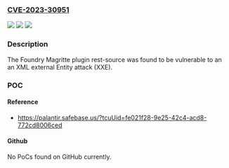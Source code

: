 ### [CVE-2023-30951](https://cve.mitre.org/cgi-bin/cvename.cgi?name=CVE-2023-30951)
![](https://img.shields.io/static/v1?label=Product&message=com.palantir.magritte%3Amagritte-rest-source-bundle&color=blue)
![](https://img.shields.io/static/v1?label=Version&message=*%20&color=brightgreen)
![](https://img.shields.io/static/v1?label=Vulnerability&message=The%20product%20processes%20an%20XML%20document%20that%20can%20contain%20XML%20entities%20with%20URIs%20that%20resolve%20to%20documents%20outside%20of%20the%20intended%20sphere%20of%20control%2C%20causing%20the%20product%20to%20embed%20incorrect%20documents%20into%20its%20output.&color=brightgreen)

### Description

The Foundry Magritte plugin rest-source was found to be vulnerable to an an XML external Entity attack (XXE). 

### POC

#### Reference
- https://palantir.safebase.us/?tcuUid=fe021f28-9e25-42c4-acd8-772cd8006ced

#### Github
No PoCs found on GitHub currently.

